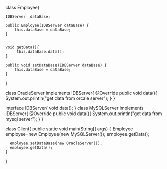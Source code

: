 class Employee{
   
    IDBServer  dataBase;

    public Employee(IDBServer dataBase) {
        this.dataBase = dataBase;
    }
   
    
    void getData(){
         this.dataBase.data();
    }

    public void setDataBase(IDBServer dataBase) {
        this.dataBase = dataBase;
    }
    
    
}


class OracleServer implements IDBServer{
    @Override
    public void data(){
        System.out.println("get data from orcale server"); 
    }
}

interface IDBServer{
    void data();
}
class MySQLServer implements IDBServer{
    @Override
    public void data(){
        System.out.println("get data from mysql server");
    }
}

class Client{
    public static void main(String[] args) {
      Employee employee=new Employee(new MySQLServer());
      employee.getData();
      
      employee.setDataBase(new OracleServer());
      employee.getData();
    }
}